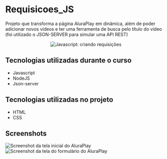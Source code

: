 # Requisicoes_JS
Projeto que transforma a página AluraPlay em dinâmica, além de poder adicionar novos vídeos e ter uma ferramenta de busca pelo título do vídeo (foi utilizado o JSON-SERVER para simular uma API REST)

<p align="center"> <img src="https://imgur.com/J3hD21O.png" alt="Javascript: criando requisições"> </p>

## Tecnologias utilizadas durante o curso
* Javascript
* NodeJS
* Json-server

## Tecnologias utilizadas no projeto
* HTML
* CSS

## Screenshots
![Screenshot da tela inicial do AluraPlay](https://imgur.com/aymxEsh.png)
![Screenshot da tela do formulário do AluraPlay](https://imgur.com/ShNADf2.png)
